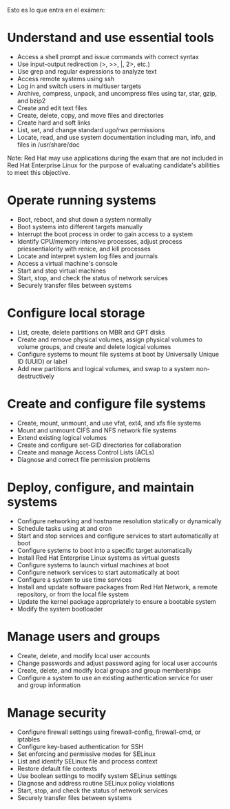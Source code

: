 Esto es lo que entra en el exámen:

# Understand and use essential tools

* Access a shell prompt and issue commands with correct syntax
* Use input-output redirection (>, >>, |, 2>, etc.)
* Use grep and regular expressions to analyze text
* Access remote systems using ssh
* Log in and switch users in multiuser targets
* Archive, compress, unpack, and uncompress files using tar, star, gzip, and bzip2
* Create and edit text files
* Create, delete, copy, and move files and directories
* Create hard and soft links
* List, set, and change standard ugo/rwx permissions
* Locate, read, and use system documentation including man, info, and files in /usr/share/doc

Note: Red Hat may use applications during the exam that are not included in Red Hat Enterprise Linux for the purpose of evaluating candidate's abilities to meet this objective.

# Operate running systems

* Boot, reboot, and shut down a system normally
* Boot systems into different targets manually
* Interrupt the boot process in order to gain access to a system
* Identify CPU/memory intensive processes, adjust process priessentialority with renice, and kill processes
* Locate and interpret system log files and journals
* Access a virtual machine's console
* Start and stop virtual machines
* Start, stop, and check the status of network services
* Securely transfer files between systems

# Configure local storage

* List, create, delete partitions on MBR and GPT disks
* Create and remove physical volumes, assign physical volumes to volume groups, and create and delete logical volumes
* Configure systems to mount file systems at boot by Universally Unique ID (UUID) or label
* Add new partitions and logical volumes, and swap to a system non-destructively

# Create and configure file systems

* Create, mount, unmount, and use vfat, ext4, and xfs file systems
* Mount and unmount CIFS and NFS network file systems
* Extend existing logical volumes
* Create and configure set-GID directories for collaboration
* Create and manage Access Control Lists (ACLs)
* Diagnose and correct file permission problems

# Deploy, configure, and maintain systems

* Configure networking and hostname resolution statically or dynamically
* Schedule tasks using at and cron
* Start and stop services and configure services to start automatically at boot
* Configure systems to boot into a specific target automatically
* Install Red Hat Enterprise Linux systems as virtual guests
* Configure systems to launch virtual machines at boot
* Configure network services to start automatically at boot
* Configure a system to use time services
* Install and update software packages from Red Hat Network, a remote repository, or from the local file system
* Update the kernel package appropriately to ensure a bootable system
* Modify the system bootloader

# Manage users and groups

* Create, delete, and modify local user accounts
* Change passwords and adjust password aging for local user accounts
* Create, delete, and modify local groups and group memberships
* Configure a system to use an existing authentication service for user and group information

# Manage security

* Configure firewall settings using firewall-config, firewall-cmd, or iptables
* Configure key-based authentication for SSH
* Set enforcing and permissive modes for SELinux
* List and identify SELinux file and process context
* Restore default file contexts
* Use boolean settings to modify system SELinux settings
* Diagnose and address routine SELinux policy violations
* Start, stop, and check the status of network services
* Securely transfer files between systems
